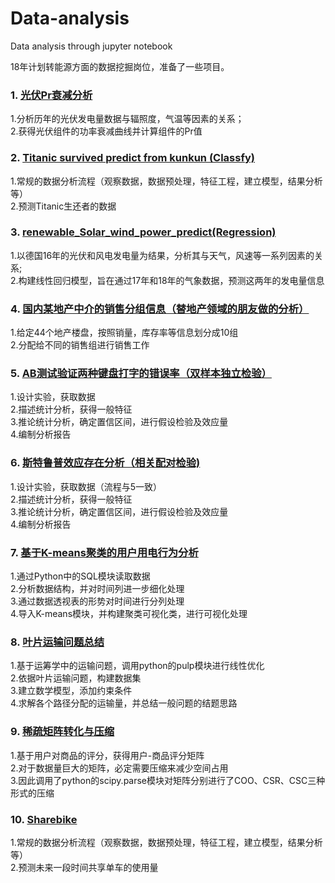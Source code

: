# Data-analysis
Data analysis through jupyter notebook

18年计划转能源方面的数据挖掘岗位，准备了一些项目。

### 1. [光伏Pr衰减分析](https://github.com/kunkun1230/Data-analysis/tree/master/%E5%85%89%E4%BC%8FPr%E8%A1%B0%E5%87%8F%E5%88%86%E6%9E%90)  
1.分析历年的光伏发电量数据与辐照度，气温等因素的关系；  
2.获得光伏组件的功率衰减曲线并计算组件的Pr值

### 2. [Titanic survived predict from kunkun (Classfy)](https://github.com/kunkun1230/Data-analysis/blob/master/Titanic%20survived%20predict%20from%20kunkun.ipynb)
1.常规的数据分析流程（观察数据，数据预处理，特征工程，建立模型，结果分析等）  
2.预测Titanic生还者的数据

### 3. [renewable_Solar_wind_power_predict(Regression)](https://github.com/kunkun1230/Data-analysis/blob/master/renewable_Solar_wind_power_predict.ipynb)
1.以德国16年的光伏和风电发电量为结果，分析其与天气，风速等一系列因素的关系;  
2.构建线性回归模型，旨在通过17年和18年的气象数据，预测这两年的发电量信息

### 4. [国内某地产中介的销售分组信息（替地产领域的朋友做的分析）](https://github.com/kunkun1230/Data-analysis/tree/master/%E6%A5%BC%E7%9B%98%E5%88%86%E7%BB%84%E9%94%80%E5%94%AE%E5%BB%BA%E6%A8%A1)  
1.给定44个地产楼盘，按照销量，库存率等信息划分成10组  
2.分配给不同的销售组进行销售工作

### 5. [AB测试验证两种键盘打字的错误率（双样本独立检验）](https://github.com/kunkun1230/Data-analysis/tree/master/AB%E6%B5%8B%E8%AF%95%E5%88%86%E6%9E%90) 
1.设计实验，获取数据  
2.描述统计分析，获得一般特征  
3.推论统计分析，确定置信区间，进行假设检验及效应量  
4.编制分析报告  
  
### 6. [斯特鲁普效应存在分析（相关配对检验)](https://github.com/kunkun1230/Data-analysis/tree/master/%E6%96%AF%E7%89%B9%E9%B2%81%E6%99%AE%E6%95%88%E5%BA%94%E5%88%86%E6%9E%90)
1.设计实验，获取数据（流程与5一致）    
2.描述统计分析，获得一般特征  
3.推论统计分析，确定置信区间，进行假设检验及效应量  
4.编制分析报告  

### 7. [基于K-means聚类的用户用电行为分析](https://github.com/kunkun1230/Data-analysis/tree/master/%E5%9F%BA%E4%BA%8EK-means%E8%81%9A%E7%B1%BB%E7%9A%84%E7%94%A8%E6%88%B7%E7%94%A8%E7%94%B5%E8%A1%8C%E4%B8%BA%E5%88%86%E6%9E%90)
1.通过Python中的SQL模块读取数据  
2.分析数据结构，并对时间列进一步细化处理  
3.通过数据透视表的形势对时间进行分列处理    
4.导入K-means模块，并构建聚类可视化类，进行可视化处理  

### 8. [叶片运输问题总结](https://github.com/kunkun1230/Data-analysis/blob/master/%E5%8F%B6%E7%89%87%E8%BF%90%E8%BE%93%E9%97%AE%E9%A2%98%E6%80%BB%E7%BB%93.ipynb)
1.基于运筹学中的运输问题，调用python的pulp模块进行线性优化   
2.依据叶片运输问题，构建数据集    
3.建立数学模型，添加约束条件      
4.求解各个路径分配的运输量，并总结一般问题的结题思路   

### 9. [稀疏矩阵转化与压缩](https://github.com/kunkun1230/Data-analysis/blob/master/sparse_matrix.ipynb)
1.基于用户对商品的评分，获得用户-商品评分矩阵  
2.对于数据量巨大的矩阵，必定需要压缩来减少空间占用  
3.因此调用了python的scipy.parse模块对矩阵分别进行了COO、CSR、CSC三种形式的压缩

### 10. [Sharebike](https://github.com/kunkun1230/Data-analysis/tree/master/sharebike)
1.常规的数据分析流程（观察数据，数据预处理，特征工程，建立模型，结果分析等）  
2.预测未来一段时间共享单车的使用量
